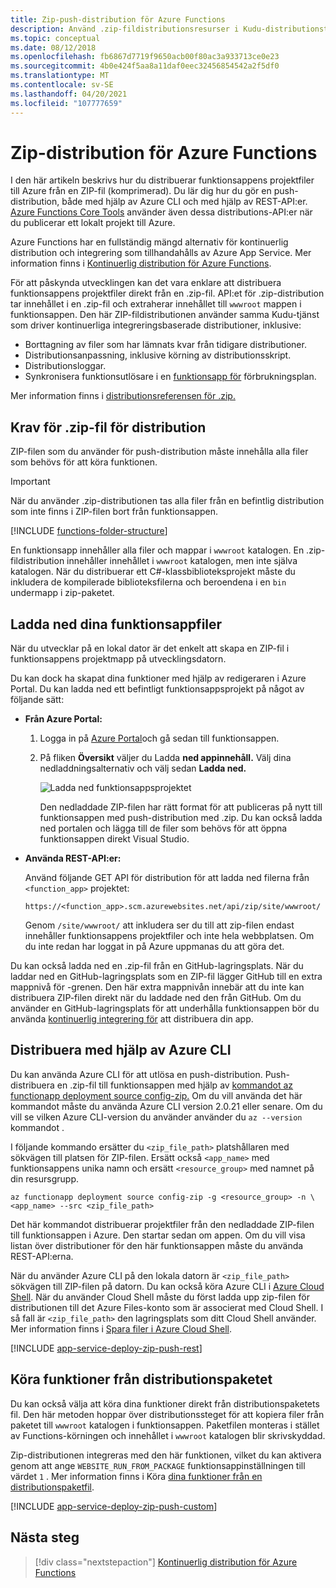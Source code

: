 ```yaml
---
title: Zip-push-distribution för Azure Functions
description: Använd .zip-fildistributionsresurser i Kudu-distributionstjänsten för att publicera Azure Functions.
ms.topic: conceptual
ms.date: 08/12/2018
ms.openlocfilehash: fb6867d7719f9650acb00f80ac3a933713ce0e23
ms.sourcegitcommit: 4b0e424f5aa8a11daf0eec32456854542a2f5df0
ms.translationtype: MT
ms.contentlocale: sv-SE
ms.lasthandoff: 04/20/2021
ms.locfileid: "107777659"
---
```

# <a name="zip-deployment-for-azure-functions"></a>Zip-distribution för Azure Functions

I den här artikeln beskrivs hur du distribuerar funktionsappens projektfiler till Azure från en ZIP-fil (komprimerad). Du lär dig hur du gör en push-distribution, både med hjälp av Azure CLI och med hjälp av REST-API:er. [Azure Functions Core Tools](functions-run-local.md) använder även dessa distributions-API:er när du publicerar ett lokalt projekt till Azure.

Azure Functions har en fullständig mängd alternativ för kontinuerlig distribution och integrering som tillhandahålls av Azure App Service. Mer information finns i [Kontinuerlig distribution för Azure Functions](functions-continuous-deployment.md).

För att påskynda utvecklingen kan det vara enklare att distribuera funktionsappens projektfiler direkt från en .zip-fil. API:et för .zip-distribution tar innehållet i en .zip-fil och extraherar innehållet till `wwwroot` mappen i funktionsappen. Den här ZIP-fildistributionen använder samma Kudu-tjänst som driver kontinuerliga integreringsbaserade distributioner, inklusive:

+ Borttagning av filer som har lämnats kvar från tidigare distributioner.
+ Distributionsanpassning, inklusive körning av distributionsskript.
+ Distributionsloggar.
+ Synkronisera funktionsutlösare i en [funktionsapp för](functions-scale.md) förbrukningsplan.

Mer information finns i [distributionsreferensen för .zip.](https://github.com/projectkudu/kudu/wiki/Deploying-from-a-zip-file)

## <a name="deployment-zip-file-requirements"></a>Krav för .zip-fil för distribution

ZIP-filen som du använder för push-distribution måste innehålla alla filer som behövs för att köra funktionen.

>[!IMPORTANT]
> När du använder .zip-distributionen tas alla filer från en befintlig distribution som inte finns i ZIP-filen bort från funktionsappen.  

[!INCLUDE [functions-folder-structure](../../includes/functions-folder-structure.md)]

En funktionsapp innehåller alla filer och mappar i `wwwroot` katalogen. En .zip-fildistribution innehåller innehållet i `wwwroot` katalogen, men inte själva katalogen. När du distribuerar ett C#-klassbiblioteksprojekt måste du inkludera de kompilerade biblioteksfilerna och beroendena i en `bin` undermapp i zip-paketet.

## <a name="download-your-function-app-files"></a>Ladda ned dina funktionsappfiler

När du utvecklar på en lokal dator är det enkelt att skapa en ZIP-fil i funktionsappens projektmapp på utvecklingsdatorn.

Du kan dock ha skapat dina funktioner med hjälp av redigeraren i Azure Portal. Du kan ladda ned ett befintligt funktionsappsprojekt på något av följande sätt:

+ **Från Azure Portal:**

  1. Logga in på [Azure Portal](https://portal.azure.com)och gå sedan till funktionsappen.

  2. På fliken **Översikt** väljer du Ladda **ned appinnehåll.** Välj dina nedladdningsalternativ och välj sedan **Ladda ned.**

      ![Ladda ned funktionsappsprojektet](./media/deployment-zip-push/download-project.png)

     Den nedladdade ZIP-filen har rätt format för att publiceras på nytt till funktionsappen med push-distribution med .zip. Du kan också ladda ned portalen och lägga till de filer som behövs för att öppna funktionsappen direkt Visual Studio.

+ **Använda REST-API:er:**

    Använd följande GET API för distribution för att ladda ned filerna från `<function_app>` projektet: 

    ```http
    https://<function_app>.scm.azurewebsites.net/api/zip/site/wwwroot/
    ```

    Genom `/site/wwwroot/` att inkludera ser du till att zip-filen endast innehåller funktionsappens projektfiler och inte hela webbplatsen. Om du inte redan har loggat in på Azure uppmanas du att göra det.  

Du kan också ladda ned en .zip-fil från en GitHub-lagringsplats. När du laddar ned en GitHub-lagringsplats som en ZIP-fil lägger GitHub till en extra mappnivå för -grenen. Den här extra mappnivån innebär att du inte kan distribuera ZIP-filen direkt när du laddade ned den från GitHub. Om du använder en GitHub-lagringsplats för att underhålla funktionsappen bör du använda [kontinuerlig integrering för](functions-continuous-deployment.md) att distribuera din app.  

## <a name="deploy-by-using-azure-cli"></a><a name="cli"></a>Distribuera med hjälp av Azure CLI

Du kan använda Azure CLI för att utlösa en push-distribution. Push-distribuera en .zip-fil till funktionsappen med hjälp av [kommandot az functionapp deployment source config-zip.](/cli/azure/functionapp/deployment/source#az_functionapp_deployment_source_config_zip) Om du vill använda det här kommandot måste du använda Azure CLI version 2.0.21 eller senare. Om du vill se vilken Azure CLI-version du använder använder du `az --version` kommandot .

I följande kommando ersätter du `<zip_file_path>` platshållaren med sökvägen till platsen för ZIP-filen. Ersätt också `<app_name>` med funktionsappens unika namn och ersätt `<resource_group>` med namnet på din resursgrupp.

```azurecli-interactive
az functionapp deployment source config-zip -g <resource_group> -n \
<app_name> --src <zip_file_path>
```

Det här kommandot distribuerar projektfiler från den nedladdade ZIP-filen till funktionsappen i Azure. Den startar sedan om appen. Om du vill visa listan över distributioner för den här funktionsappen måste du använda REST-API:erna.

När du använder Azure CLI på den lokala datorn är `<zip_file_path>` sökvägen till ZIP-filen på datorn. Du kan också köra Azure CLI i [Azure Cloud Shell](../cloud-shell/overview.md). När du använder Cloud Shell måste du först ladda upp zip-filen för distributionen till det Azure Files-konto som är associerat med Cloud Shell. I så fall är `<zip_file_path>` den lagringsplats som ditt Cloud Shell använder. Mer information finns i [Spara filer i Azure Cloud Shell](../cloud-shell/persisting-shell-storage.md).

[!INCLUDE [app-service-deploy-zip-push-rest](../../includes/app-service-deploy-zip-push-rest.md)]

## <a name="run-functions-from-the-deployment-package"></a>Köra funktioner från distributionspaketet

Du kan också välja att köra dina funktioner direkt från distributionspaketets fil. Den här metoden hoppar över distributionssteget för att kopiera filer från paketet till `wwwroot` katalogen i funktionsappen. Paketfilen monteras i stället av Functions-körningen och innehållet i `wwwroot` katalogen blir skrivskyddad.  

Zip-distributionen integreras med den här funktionen, vilket du kan aktivera genom att ange `WEBSITE_RUN_FROM_PACKAGE` funktionsappinställningen till värdet `1` . Mer information finns i Köra [dina funktioner från en distributionspaketfil](run-functions-from-deployment-package.md).

[!INCLUDE [app-service-deploy-zip-push-custom](../../includes/app-service-deploy-zip-push-custom.md)]

## <a name="next-steps"></a>Nästa steg

> [!div class="nextstepaction"]
> [Kontinuerlig distribution för Azure Functions](functions-continuous-deployment.md)

[.zip push deployment reference topic]: https://github.com/projectkudu/kudu/wiki/Deploying-from-a-zip-file

